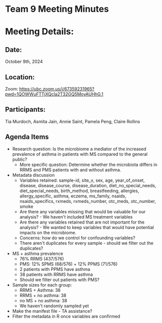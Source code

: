 # Team 9 Meeting Minutes 
# Meeting Details:
## Date: 
October 9th, 2024

## Location:
Zoom: https://ubc.zoom.us/j/67359231965?pwd=1QOWWuFTTjXQcla2T32GQ5MoyAUHhG.1

## Participants:
Tia Murdoch, Asmita Jain, Annie Saint, Pamela Peng, Claire Rollins

## Agenda Items
- Research question: Is the microbiome a mediator of the increased prevalence of asthma in patients with MS compared to the general public?
    - More specific question: Determine whether the microbiota differs in RRMS and PMS patients with and without asthma.
- Metadata discussion
    - Variables retained: sample-id, site_x, sex, age, year_of_onset, disease, disease_course, disease_duration, diet_no_special_needs,         diet_special_needs, birth_method, breastfeeding, allergies, allergy_specific, asthma, eczema, ms_family, nsaids, nsaids_specifics,        rxmeds, rxmeds_number, otc_meds, otc_number, smoke
    - Are there any variables missing that would be valuable for our analysis?
          - We haven't included MS treatment variables
    - Are there any variables retained that are not important for the analysis?
          - We wanted to keep variables that would have potential impacts on the microbiome.
    - Concerns: how do we control for confounding variables?
    - There aren't duplicates for every sample - should we filter out the duplicates?
 - MS + asthma prevalence
    - 76% RRMS (437/576)
    - PMS: 12% SPMS (68/576) + 12% PPMS (71/576)
    - 2 patients with PPMS have asthma
    - 38 patients with RRMS have asthma
    - Should we filter out patients with PMS?
- Sample sizes for each group:
    - RRMS + Asthma: 38
    - RRMS + no asthma: 38
    - no MS + no asthma: 38
    - We haven't randomly sampled yet
- Make the manifest file - TA assistance? 
- Filter the metadata in R once variables are confirmed


